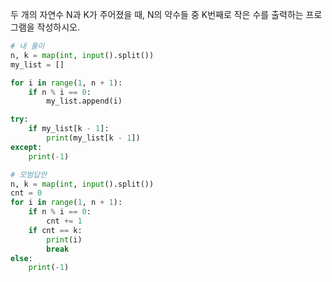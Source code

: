 두 개의 자연수 N과 K가 주어졌을 때, N의 약수들 중 K번째로 작은 수를 출력하는 프로그램을 작성하시오.
```python
# 내 풀이
n, k = map(int, input().split())
my_list = []

for i in range(1, n + 1):
    if n % i == 0:
        my_list.append(i)

try:
    if my_list[k - 1]:
        print(my_list[k - 1])
except:
    print(-1)

# 모범답안
n, k = map(int, input().split())
cnt = 0
for i in range(1, n + 1):
    if n % i == 0:
        cnt += 1
    if cnt == k:
        print(i)
        break
else:
    print(-1)
```
